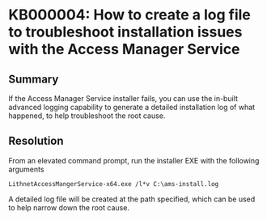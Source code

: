 # KB000004: How to create a log file to troubleshoot installation issues with the Access Manager Service

## Summary

If the Access Manager Service installer fails, you can use the in-built advanced logging capability to generate a detailed installation log of what happened, to help troubleshoot the root cause.

## Resolution

From an elevated command prompt, run the installer EXE with the following arguments

```batch
LithnetAccessMangerService-x64.exe /l*v C:\ams-install.log
```

A detailed log file will be created at the path specified, which can be used to help narrow down the root cause.